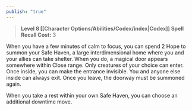 ```yaml
---
publish: "true"
---
```

> **Level 8 [[Character Options/Abilities/Codex/index|Codex]] Spell**
> **Recall Cost:** 3

When you have a few minutes of calm to focus, you can spend 2 Hope to summon your Safe Haven, a large interdimensional home where you and your allies can take shelter. When you do, a magical door appears somewhere within Close range. Only creatures of your choice can enter. Once inside, you can make the entrance invisible. You and anyone else inside can always exit. Once you leave, the doorway must be summoned again.

When you take a rest within your own Safe Haven, you can choose an additional downtime move.
